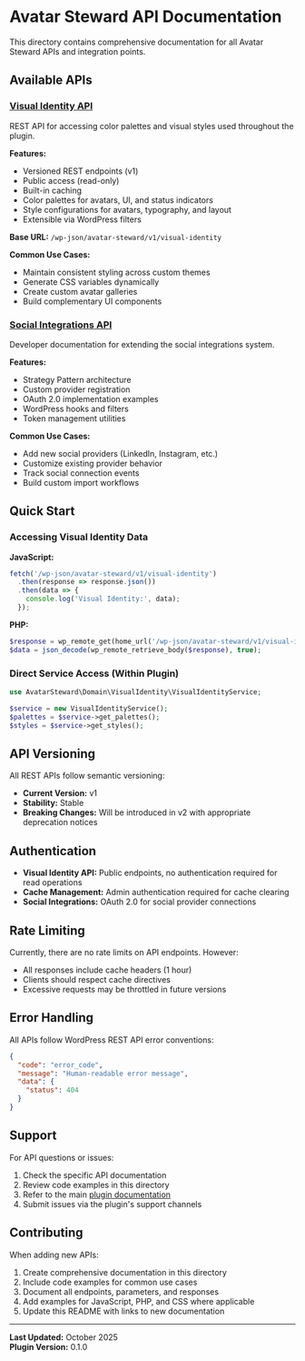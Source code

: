 # Avatar Steward API Documentation

This directory contains comprehensive documentation for all Avatar Steward APIs and integration points.

## Available APIs

### [Visual Identity API](visual-identity.md)
REST API for accessing color palettes and visual styles used throughout the plugin.

**Features:**
- Versioned REST endpoints (v1)
- Public access (read-only)
- Built-in caching
- Color palettes for avatars, UI, and status indicators
- Style configurations for avatars, typography, and layout
- Extensible via WordPress filters

**Base URL:** `/wp-json/avatar-steward/v1/visual-identity`

**Common Use Cases:**
- Maintain consistent styling across custom themes
- Generate CSS variables dynamically
- Create custom avatar galleries
- Build complementary UI components

### [Social Integrations API](integrations.md)
Developer documentation for extending the social integrations system.

**Features:**
- Strategy Pattern architecture
- Custom provider registration
- OAuth 2.0 implementation examples
- WordPress hooks and filters
- Token management utilities

**Common Use Cases:**
- Add new social providers (LinkedIn, Instagram, etc.)
- Customize existing provider behavior
- Track social connection events
- Build custom import workflows

## Quick Start

### Accessing Visual Identity Data

**JavaScript:**
```javascript
fetch('/wp-json/avatar-steward/v1/visual-identity')
  .then(response => response.json())
  .then(data => {
    console.log('Visual Identity:', data);
  });
```

**PHP:**
```php
$response = wp_remote_get(home_url('/wp-json/avatar-steward/v1/visual-identity'));
$data = json_decode(wp_remote_retrieve_body($response), true);
```

### Direct Service Access (Within Plugin)

```php
use AvatarSteward\Domain\VisualIdentity\VisualIdentityService;

$service = new VisualIdentityService();
$palettes = $service->get_palettes();
$styles = $service->get_styles();
```

## API Versioning

All REST APIs follow semantic versioning:
- **Current Version:** v1
- **Stability:** Stable
- **Breaking Changes:** Will be introduced in v2 with appropriate deprecation notices

## Authentication

- **Visual Identity API:** Public endpoints, no authentication required for read operations
- **Cache Management:** Admin authentication required for cache clearing
- **Social Integrations:** OAuth 2.0 for social provider connections

## Rate Limiting

Currently, there are no rate limits on API endpoints. However:
- All responses include cache headers (1 hour)
- Clients should respect cache directives
- Excessive requests may be throttled in future versions

## Error Handling

All APIs follow WordPress REST API error conventions:

```json
{
  "code": "error_code",
  "message": "Human-readable error message",
  "data": {
    "status": 404
  }
}
```

## Support

For API questions or issues:
1. Check the specific API documentation
2. Review code examples in this directory
3. Refer to the main [plugin documentation](../../README.md)
4. Submit issues via the plugin's support channels

## Contributing

When adding new APIs:
1. Create comprehensive documentation in this directory
2. Include code examples for common use cases
3. Document all endpoints, parameters, and responses
4. Add examples for JavaScript, PHP, and CSS where applicable
5. Update this README with links to new documentation

---

**Last Updated:** October 2025  
**Plugin Version:** 0.1.0

